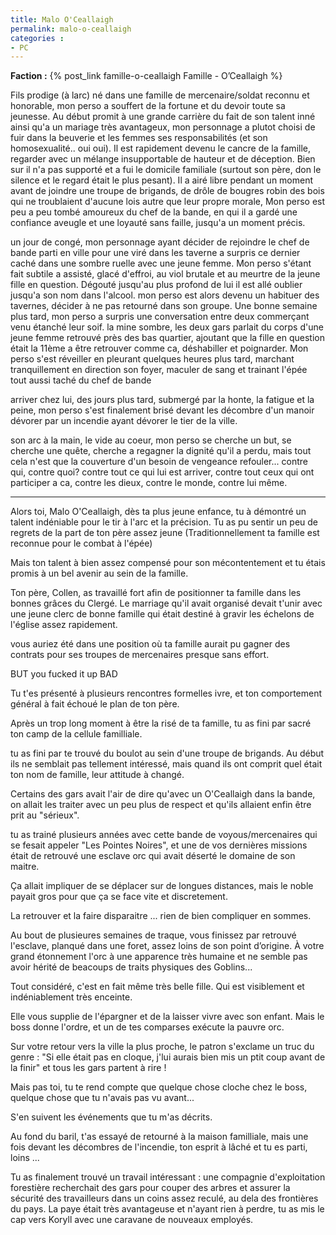 ```yaml
---
title: Malo O'Ceallaigh
permalink: malo-o-ceallaigh
categories :
- PC
---
```


**Faction :** {% post_link famille-o-ceallaigh Famille - O’Ceallaigh %}

Fils prodige (à larc) né dans une famille de mercenaire/soldat reconnu et honorable, mon perso a souffert de la fortune et du devoir toute sa jeunesse. Au début promit à une grande carrière du fait de son talent inné ainsi qu'a un mariage très avantageux, mon personnage a plutot choisi de fuir dans la beuverie et les femmes ses responsabilités (et son homosexualité.. oui oui). Il est rapidement devenu le cancre de la famille, regarder avec un mélange insupportable de hauteur et de déception. Bien sur il n'a pas supporté et a fui le domicile familiale (surtout son père, don le silence et le regard était le plus pesant). Il a airé libre pendant un moment avant de joindre une troupe de brigands, de drôle de bougres robin des bois qui ne troublaient d'aucune lois autre que leur propre morale, Mon perso est peu a peu tombé amoureux du chef de la bande, en qui il a gardé une confiance aveugle et une loyauté sans faille, jusqu'a un moment précis.

un jour de congé, mon personnage ayant décider de rejoindre le chef de bande parti en ville pour une viré dans les taverne a surpris ce dernier caché dans une sombre ruelle avec une jeune femme. Mon perso s'étant fait subtile a assisté, glacé d'effroi, au viol brutale et au meurtre de la jeune fille en question. Dégouté jusqu'au plus profond de lui il est allé oublier jusqu'a son nom dans l'alcool. mon perso est alors devenu un habituer des tavernes, décider à ne pas retourné dans son groupe. Une bonne semaine plus tard, mon perso a surpris une conversation entre deux commerçant venu étanché leur soif. la mine sombre, les deux gars parlait du corps d'une jeune femme retrouvé près des bas quartier, ajoutant que la fille en question était la 11ème a être retrouver comme ca, déshabiller et poignarder. Mon perso s'est réveiller en pleurant quelques heures plus tard, marchant tranquillement en direction son foyer, maculer de sang et trainant l'épée tout aussi taché du chef de bande

arriver chez lui, des jours plus tard, submergé par la honte, la fatigue et la peine, mon perso s'est finalement brisé devant les décombre d'un manoir dévorer par un incendie ayant dévorer le tier de la ville.

son arc à la main, le vide au coeur, mon perso se cherche un but, se cherche une quête, cherche a regagner la dignité qu'il a perdu, mais tout cela n'est que la couverture d'un besoin de vengeance refouler... contre qui, contre quoi? contre tout ce qui lui est arriver, contre tout ceux qui ont participer a ca, contre les dieux, contre le monde, contre lui même.

---------------

Alors toi, Malo O'Ceallaigh, dès ta plus jeune enfance, tu à démontré un talent indéniable pour le tir à l'arc et la précision.
Tu as pu sentir un peu de regrets de la part de ton père assez jeune (Traditionnellement ta famille est reconnue pour le combat à l'épée)

Mais ton talent à bien assez compensé pour son mécontentement et tu étais promis à un bel avenir au sein de la famille.

Ton père, Collen, as travaillé fort afin de positionner ta famille dans les bonnes grâces du Clergé. Le marriage qu'il avait organisé devait t'unir avec une jeune clerc de bonne famille qui était destiné à gravir les échelons de l'église assez rapidement.

vous auriez été dans une position où ta famille aurait pu gagner des contrats pour ses troupes de mercenaires presque sans effort.

BUT you fucked it up BAD

Tu t'es présenté à plusieurs rencontres formelles ivre, et ton comportement général à fait échoué le plan de ton père.

Après un trop long moment à être la risé de ta famille, tu as fini par sacré ton camp de la cellule familliale.

tu as fini par te trouvé du boulot au sein d'une troupe de brigands. Au début ils ne semblait pas tellement intéressé, mais quand ils ont comprit quel était ton nom de famille, leur attitude à changé.

Certains des gars avait l'air de dire qu'avec un O'Ceallaigh dans la bande, on allait les traiter avec un peu plus de respect et qu'ils allaient enfin être prit au "sérieux".

tu as trainé plusieurs années avec cette bande de voyous/mercenaires qui se fesait appeler "Les Pointes Noires", et une de vos dernières missions était de retrouvé une esclave orc qui avait déserté le domaine de son maitre.

Ça allait impliquer de se déplacer sur de longues distances, mais le noble payait gros pour que ça se face vite et discretement.

La retrouver et la faire disparaitre ... rien de bien compliquer en sommes.

Au bout de plusieures semaines de traque, vous finissez par retrouvé l'esclave, planqué dans une foret, assez loins de son point d’origine. À votre grand étonnement l'orc à une apparence très humaine et ne semble pas avoir hérité de beacoups de traits physiques des Goblins...

Tout considéré, c'est en fait même très belle fille. Qui est visiblement et indéniablement très enceinte.

Elle vous supplie de l'épargner et de la laisser vivre avec son enfant. Mais le boss donne l'ordre, et un de tes comparses exécute la pauvre orc.

Sur votre retour vers la ville la plus proche, le patron s'exclame un truc du genre : "Si elle était pas en cloque, j'lui aurais bien mis un ptit coup avant de la finir" et tous les gars partent à rire !

Mais pas toi, tu te rend compte que quelque chose cloche chez le boss, quelque chose que tu n'avais pas vu avant...

S'en suivent les événements que tu m'as décrits.

Au fond du baril, t'as essayé de retourné à la maison familliale, mais une fois devant les décombres de l'incendie, ton esprit à lâché et tu es parti, loins ...

Tu as finalement trouvé un travail intéressant : une compagnie d'exploitation forestière recherchait des gars pour couper des arbres et assurer la sécurité des travailleurs dans un coins assez reculé, au dela des frontières du pays. La paye était très avantageuse et n'ayant rien à perdre, tu as mis le cap vers Koryll avec une caravane de nouveaux employés.
